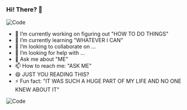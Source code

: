 ### Hi! There? 👋

![Code](https://github.com/Sanchitraina1999/Sanchitraina1999/blob/master/img2.webp)

- 🔭 I’m currently working on figuring out "HOW TO DO THINGS"
- 🌱 I’m currently learning "WHATEVER I CAN"
- 👯 I’m looking to collaborate on ...
- 🤔 I’m looking for help with ...
- 💬 Ask me about "ME"
- 📫 How to reach me: "ASK ME"
- 😄 JUST YOU READING THIS?
- ⚡ Fun fact: "IT WAS SUCH A HUGE PART OF MY LIFE AND NO ONE KNEW ABOUT IT"

![Code](https://github.com/Sanchitraina1999/Sanchitraina1999/blob/master/img1.jpg)